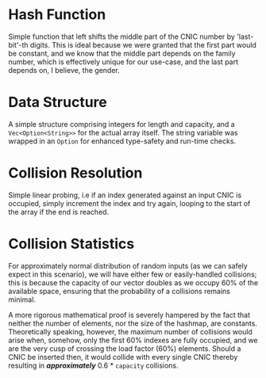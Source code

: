 # Hash Function

Simple function that left shifts the middle part of the CNIC number by 'last-bit'-th digits. This is ideal because we were granted that the first part would be constant, and we know that the middle part depends on the family number, which is effectively unique for our use-case, and the last part depends on, I believe, the gender.

# Data Structure

A simple structure comprising integers for length and capacity, and a `Vec<Option<String>>` for the actual array itself. The string variable was wrapped in an `Option` for enhanced type-safety and run-time checks.

# Collision Resolution

Simple linear probing, i.e if an index generated against an input CNIC is occupied, simply increment the index and try again, looping to the start of the array if the end is reached.

# Collision Statistics

For approximately normal distribution of random inputs (as we can safely expect in this scenario), we will have either few or easily-handled collisions; this is because the capacity of our vector doubles as we occupy 60% of the available space, ensuring that the probability of a collisions remains minimal.

A more rigorous mathematical proof is severely hampered by the fact that neither the number of elements, nor the size of the hashmap, are constants. Theoretically speaking, however, the maximum number of collisions would arise when, somehow, only the first 60% indexes are fully occupied, and we are the very cusp of crossing the load factor (60%) elements. Should a CNIC be inserted then, it would collide with every single CNIC thereby resulting in ***approximately*** 0.6 \* `capacity` collisions.
